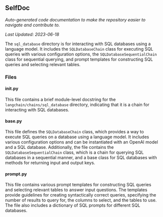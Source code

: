 <!--- START SELFDOC --->
## SelfDoc
_Auto-generated code documentation to make the repository easier to navigate and contribute to._

_Last Updated: 2023-06-18_

The `sql_database` directory is for interacting with SQL databases using a language model. It includes the `SQLDatabaseChain` class for executing SQL queries with various configuration options, the `SQLDatabaseSequentialChain` class for sequential querying, and prompt templates for constructing SQL queries and selecting relevant tables.

### Files
#### __init__.py
This file contains a brief module-level docstring for the `langchain/chains/sql_database` directory, indicating that it is a chain for interacting with SQL databases.

#### base.py
This file defines the `SQLDatabaseChain` class, which provides a way to execute SQL queries on a database using a language model. It includes various configuration options and can be instantiated with an OpenAI model and a SQL database. Additionally, the file contains the `SQLDatabaseSequentialChain` class, which is a chain for querying SQL databases in a sequential manner, and a base class for SQL databases with methods for returning input and output keys.

#### prompt.py
This file contains various prompt templates for constructing SQL queries and selecting relevant tables to answer input questions. The templates provide guidelines for creating syntactically correct queries, specifying the number of results to query for, the columns to select, and the tables to use. The file also includes a dictionary of SQL prompts for different SQL databases.

<!--- END SELFDOC --->